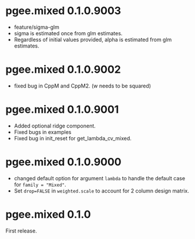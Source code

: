 # pgee.mixed 0.1.0.9003
* feature/sigma-glm
* sigma is estimated once from glm estimates. 
* Regardless of initial values provided, alpha is estimated from glm estimates.

# pgee.mixed 0.1.0.9002
* fixed bug in CppM and CppM2. (w needs to be squared)

# pgee.mixed 0.1.0.9001

* Added optional ridge component.
* Fixed bugs in examples
* Fixed bug in init\_reset for get\_lambda\_cv\_mixed.

# pgee.mixed 0.1.0.9000

* changed default option for argument `lambda` to handle the default case for `family = "Mixed"`.
* Set `drop=FALSE` in `weighted.scale` to account for 2 column design matrix.

# pgee.mixed 0.1.0

First release.
